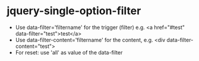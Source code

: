 # jquery-single-option-filter

* Use data-filter='filtername' for the trigger (filter) e.g. &lt;a href="#test" data-filter="test"&gt;test&lt;/a&gt;
* Use data-filter-content='filtername' for the content, e.g. &lt;div data-filter-content="test"&gt;
* For reset: use 'all' as value of the data-filter